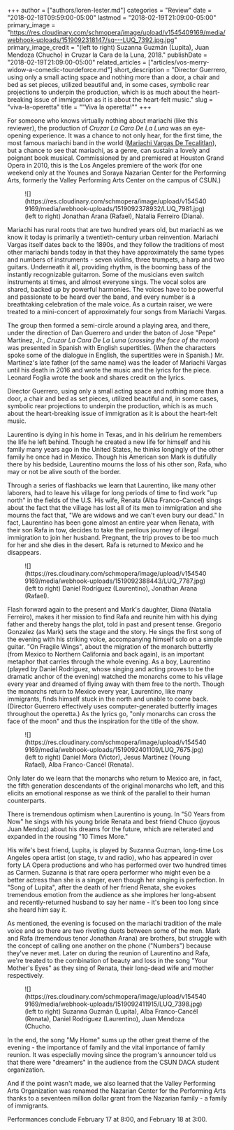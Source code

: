 +++
author = ["authors/loren-lester.md"]
categories = "Review"
date = "2018-02-18T09:59:00-05:00"
lastmod = "2018-02-19T21:09:00-05:00"
primary_image = "https://res.cloudinary.com/schmopera/image/upload/v1545409169/media/webhook-uploads/1519092318147/sq---LUQ_7392.jpg.jpg"
primary_image_credit = "(left to right) Suzanna Guzmán (Lupita), Juan Mendoza (Chucho) in Cruzar la Cara de la Luna, 2018."
publishDate = "2018-02-19T21:09:00-05:00"
related_articles = ["articles/vos-merry-widow-a-comedic-tourdeforce.md"]
short_description = "Director Guerrero, using only a small acting space and nothing more than a door, a chair and bed as set pieces, utilized beautiful and, in some cases, symbolic rear projections to underpin the production, which is as much about the heart-breaking issue of immigration as it is about the heart-felt music."
slug = "viva-la-operetta"
title = "&quot;Viva la operetta!&quot;"
+++

For someone who knows virtually nothing about mariachi (like this reviewer), the production of *Cruzar La Cara De La Luna* was an eye-opening experience. It was a chance to not only hear, for the first time, the most famous mariachi band in the world ([Mariachi Vargas De Tecalitlan](https://www.youtube.com/watch?v=8NWSWg7c0Ec)), but a chance to see that mariachi, as a genre, can sustain a lovely and poignant book musical. Commissioned by and premiered at Houston Grand Opera in 2010, this is the Los Angeles premiere of the work (for one weekend only at the Younes and Soraya Nazarian Center for the Performing Arts, formerly the Valley Performing Arts Center on the campus of CSUN.)

<figure data-type="image">
![](https://res.cloudinary.com/schmopera/image/upload/v1545409169/media/webhook-uploads/1519092378932/LUQ_7981.jpg)
<figcaption>(left to right) Jonathan Arana (Rafael), Natalia Ferreiro (Diana).</figcaption>
</figure>

Mariachi has rural roots that are two hundred years old, but mariachi as we know it today is primarily a twentieth-century urban reinvention. Mariachi Vargas itself dates back to the 1890s, and they follow the traditions of most other mariachi bands today in that they have approximately the same types and numbers of instruments - seven violins, three trumpets, a harp and two guitars. Underneath it all, providing rhythm, is the booming bass of the instantly recognizable guitarron. Some of the musicians even switch instruments at times, and almost everyone sings. The vocal solos are shared, backed up by powerful harmonies. The voices have to be powerful and passionate to be heard over the band, and every number is a breathtaking celebration of the male voice. As a curtain raiser, we were treated to a mini-concert of approximately four songs from Mariachi Vargas.

The group then formed a semi-circle around a playing area, and there, under the direction of Dan Guerrero and under the baton of Jose "Pepe" Martinez, Jr., *Cruzar La Cara De La Luna* (*crossing the face of the moon*) was presented in Spanish with English supertitles. (When the characters spoke some of the dialogue in English, the supertitles were in Spanish.) Mr. Martinez's late father (of the same name) was the leader of Mariachi Vargas until his death in 2016 and wrote the music and the lyrics for the piece. Leonard Foglia wrote the book and shares credit on the lyrics.

Director Guerrero, using only a small acting space and nothing more than a door, a chair and bed as set pieces, utilized beautiful and, in some cases, symbolic rear projections to underpin the production, which is as much about the heart-breaking issue of immigration as it is about the heart-felt music.

Laurentino is dying in his home in Texas, and in his delirium he remembers the life he left behind. Though he created a new life for himself and his family many years ago in the United States, he thinks longingly of the other family he once had in Mexico. Though his American son Mark is dutifully there by his bedside, Laurentino mourns the loss of his other son, Rafa, who may or not be alive south of the border.

Through a series of flashbacks we learn that Laurentino, like many other laborers, had to leave his village for long periods of time to find work "up north" in the fields of the U.S. His wife, Renata (Alba Franco-Cancel) sings about the fact that the village has lost all of its men to immigration and she mourns the fact that, "We are widows and we can't even bury our dead." In fact, Laurentino has been gone almost an entire year when Renata, with their son Rafa in tow, decides to take the perilous journey of illegal immigration to join her husband. Pregnant, the trip proves to be too much for her and she dies in the desert. Rafa is returned to Mexico and he disappears.

<figure data-type="image">
![](https://res.cloudinary.com/schmopera/image/upload/v1545409169/media/webhook-uploads/1519092388443/LUQ_7787.jpg)
<figcaption>(left to right) Daniel Rodríguez (Laurentino), Jonathan Arana (Rafael).</figcaption>
</figure>

Flash forward again to the present and Mark's daughter, Diana (Natalia Ferreiro), makes it her mission to find Rafa and reunite him with his dying father and thereby hangs the plot, told in past and present tense.
Gregorio Gonzalez (as Mark) sets the stage and the story. He sings the first song of the evening with his striking voice, accompanying himself solo on a simple guitar. "On Fragile Wings", about the migration of the monarch butterfly (from Mexico to Northern California and back again), is an important metaphor that carries through the whole evening. As a boy, Laurentino (played by Daniel Rodriguez, whose singing and acting proves to be the dramatic anchor of the evening) watched the monarchs come to his village every year and dreamed of flying away with them free to the north. Though the monarchs return to Mexico every year, Laurentino, like many immigrants, finds himself stuck in the north and unable to come back. (Director Guerrero effectively uses computer-generated butterfly images throughout the operetta.) As the lyrics go, "only monarchs can cross the face of the moon" and thus the inspiration for the title of the show.

<figure data-type="image">
![](https://res.cloudinary.com/schmopera/image/upload/v1545409169/media/webhook-uploads/1519092401109/LUQ_7675.jpg)
<figcaption>(left to right) Daniel Mora (Victor), Jesus Martinez (Young Rafael), Alba Franco-Cancél (Renata).</figcaption>
</figure>

Only later do we learn that the monarchs who return to Mexico are, in fact, the fifth generation descendants of the original monarchs who left, and this elicits an emotional response as we think of the parallel to their human counterparts.

There is tremendous optimism when Laurentino is young. In "50 Years from Now" he sings with his young bride Renata and best friend Chuco (joyous Juan Mendoz) about his dreams for the future, which are reiterated and expanded in the rousing "10 Times More."

His wife's best friend, Lupita, is played by Suzanna Guzman, long-time Los Angeles opera artist (on stage, tv and radio), who has appeared in over forty LA Opera productions and who has performed over two hundred times as Carmen. Suzanna is that rare opera performer who might even be a better actress than she is a singer, even though her singing is perfection. In "Song of Lupita", after the death of her friend Renata, she evokes tremendous emotion from the audience as she implores her long-absent and recently-returned husband to say her name - it's been too long since she heard him say it.

As mentioned, the evening is focused on the mariachi tradition of the male voice and so there are two riveting duets between some of the men. Mark and Rafa (tremendous tenor Jonathan Arana) are brothers, but struggle with the concept of calling one another on the phone ("Numbers") because they've never met. Later on during the reunion of Laurentino and Rafa, we're treated to the combination of beauty and loss in the song "Your Mother's Eyes" as they sing of Renata, their long-dead wife and mother respectively.

<figure data-type="image">
![](https://res.cloudinary.com/schmopera/image/upload/v1545409169/media/webhook-uploads/1519092411915/LUQ_7398.jpg)
<figcaption>(left to right) Suzanna Guzmán (Lupita), Alba Franco-Cancél (Renata), Daniel Rodríguez (Laurentino), Juan Mendoza (Chucho.</figcaption>
</figure>

In the end, the song "My Home" sums up the other great theme of the evening - the importance of family and the vital importance of family reunion. It was especially moving since the program's announcer told us that there were "dreamers" in the audience from the CSUN DACA student organization.

And if the point wasn't made, we also learned that the Valley Performing Arts Organization was renamed the Nazarian Center for the Performing Arts thanks to a seventeen million dollar grant from the Nazarian family - a family of immigrants.

Performances conclude February 17 at 8:00, and February 18 at 3:00.
